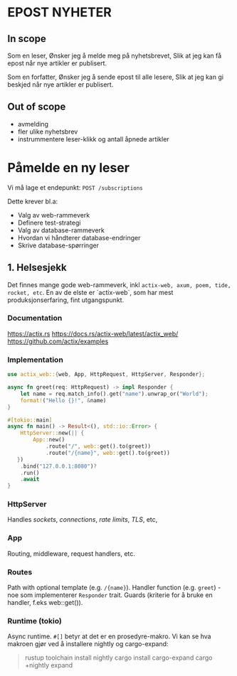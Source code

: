 # EPOST NYHETER

## In scope
Som en leser,
Ønsker jeg å melde meg på nyhetsbrevet,
Slik at jeg kan få epost når nye artikler er publisert.

Som en forfatter,
Ønsker jeg å sende epost til alle lesere,
Slik at jeg kan gi beskjed når nye artikler er publisert.

## Out of scope
* avmelding
* fler ulike nyhetsbrev
* instrummentere leser-klikk og antall åpnede artikler

# Påmelde en ny leser
Vi må lage et endepunkt: `POST /subscriptions`

Dette krever bl.a: 
* Valg av web-rammeverk
* Definere test-strategi
* Valg av database-rammeverk
* Hvordan vi håndterer database-endringer
* Skrive database-spørringer


## 1. Helsesjekk
Det finnes mange gode web-rammeverk, inkl `actix-web, axum, poem, tide, rocket, etc`.
En av de elste er ´actix-web`, som har mest produksjonserfaring, fint utgangspunkt.

### Documentation
https://actix.rs
https://docs.rs/actix-web/latest/actix_web/
https://github.com/actix/examples

### Implementation
```rust
use actix_web::{web, App, HttpRequest, HttpServer, Responder};

async fn greet(req: HttpRequest) -> impl Responder {
    let name = req.match_info().get("name").unwrap_or("World");
    format!("Hello {}!", &name)
}

#[tokio::main]
async fn main() -> Result<(), std::io::Error> {
    HttpServer::new(|| {
        App::new()
            .route("/", web::get().to(greet))
            .route("/{name}", web::get().to(greet))
   })
    .bind("127.0.0.1:8080")?
    .run()
    .await
}
```

### HttpServer
Handles *sockets*, *connections*, *rate limits*, *TLS*, etc,

### App
Routing, middleware, request handlers, etc.

### Routes
Path with optional template (e.g. `/{name}`).
Handler function (e.g. `greet`) - noe som implementerer `Responder` trait.
Guards (kriterie for å bruke en handler, f.eks web::get()).

### Runtime (tokio)
Async runtime. `#[]` betyr at det er en prosedyre-makro.
Vi kan se hva makroen gjør ved å installere nightly og cargo-expand:
> rustup toolchain install nightly
> cargo install cargo-expand
> cargo +nightly expand



